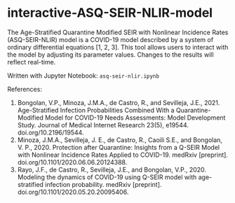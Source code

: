 # interactive-ASQ-SEIR-NLIR-model

The Age-Stratified Quarantine Modified SEIR with Nonlinear Incidence Rates (ASQ-SEIR-NLIR) model is a COVID-19 model described by a system of ordinary differential equations [1, 2, 3]. This tool allows users to interact with the model by adjusting its parameter values. Changes to the results will reflect real-time. 

Written with Jupyter Notebook: ```asq-seir-nlir.ipynb```

References:
1. Bongolan, V.P., Minoza, J.M.A., de Castro, R., and Sevilleja, J.E., 2021. Age-Stratified Infection Probabilities Combined With a Quarantine-Modified Model for COVID-19 Needs Assessments: Model Development Study. Journal of Medical Internet Research 23(5), e19544. doi.org/10.2196/19544.
2. Minoza, J.M.A., Sevilleja, J. E., de Castro, R., Caoili S.E., and Bongolan, V. P., 2020. Protection after Quarantine: Insights from a Q-SEIR Model with Nonlinear Incidence Rates Applied to COVID-19. medRxiv [preprint]. doi.org/10.1101/2020.06.06.20124388.
3. Rayo, J.F., de Castro, R., Sevilleja, J.E., and Bongolan, V.P., 2020. Modeling the dynamics of COVID-19 using Q-SEIR model with age-stratified infection probability. medRxiv [preprint]. doi.org/10.1101/2020.05.20.20095406.
